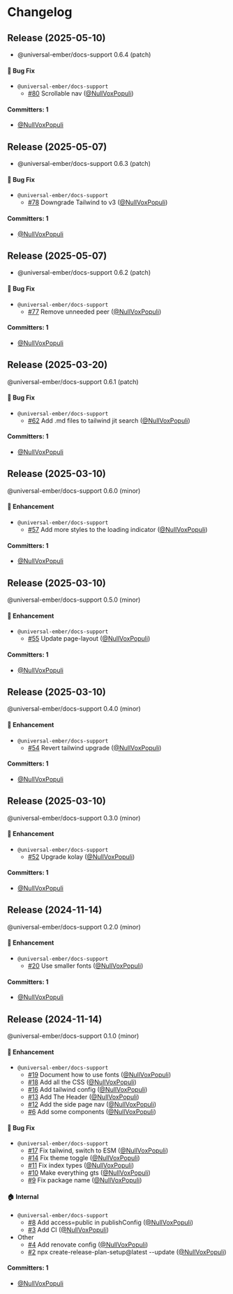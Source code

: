 # Changelog

## Release (2025-05-10)

* @universal-ember/docs-support 0.6.4 (patch)

#### :bug: Bug Fix
* `@universal-ember/docs-support`
  * [#80](https://github.com/universal-ember/docs-support/pull/80) Scrollable nav ([@NullVoxPopuli](https://github.com/NullVoxPopuli))

#### Committers: 1
- [@NullVoxPopuli](https://github.com/NullVoxPopuli)

## Release (2025-05-07)

* @universal-ember/docs-support 0.6.3 (patch)

#### :bug: Bug Fix
* `@universal-ember/docs-support`
  * [#78](https://github.com/universal-ember/docs-support/pull/78) Downgrade Tailwind to v3 ([@NullVoxPopuli](https://github.com/NullVoxPopuli))

#### Committers: 1
- [@NullVoxPopuli](https://github.com/NullVoxPopuli)

## Release (2025-05-07)

* @universal-ember/docs-support 0.6.2 (patch)

#### :bug: Bug Fix
* `@universal-ember/docs-support`
  * [#77](https://github.com/universal-ember/docs-support/pull/77) Remove unneeded peer ([@NullVoxPopuli](https://github.com/NullVoxPopuli))

#### Committers: 1
- [@NullVoxPopuli](https://github.com/NullVoxPopuli)

## Release (2025-03-20)

@universal-ember/docs-support 0.6.1 (patch)

#### :bug: Bug Fix
* `@universal-ember/docs-support`
  * [#62](https://github.com/universal-ember/docs-support/pull/62) Add .md files to tailwind jit search ([@NullVoxPopuli](https://github.com/NullVoxPopuli))

#### Committers: 1
- [@NullVoxPopuli](https://github.com/NullVoxPopuli)

## Release (2025-03-10)

@universal-ember/docs-support 0.6.0 (minor)

#### :rocket: Enhancement
* `@universal-ember/docs-support`
  * [#57](https://github.com/universal-ember/docs-support/pull/57) Add more styles to the loading indicator ([@NullVoxPopuli](https://github.com/NullVoxPopuli))

#### Committers: 1
- [@NullVoxPopuli](https://github.com/NullVoxPopuli)

## Release (2025-03-10)

@universal-ember/docs-support 0.5.0 (minor)

#### :rocket: Enhancement
* `@universal-ember/docs-support`
  * [#55](https://github.com/universal-ember/docs-support/pull/55) Update page-layout ([@NullVoxPopuli](https://github.com/NullVoxPopuli))

#### Committers: 1
- [@NullVoxPopuli](https://github.com/NullVoxPopuli)

## Release (2025-03-10)

@universal-ember/docs-support 0.4.0 (minor)

#### :rocket: Enhancement
* `@universal-ember/docs-support`
  * [#54](https://github.com/universal-ember/docs-support/pull/54) Revert tailwind upgrade ([@NullVoxPopuli](https://github.com/NullVoxPopuli))

#### Committers: 1
- [@NullVoxPopuli](https://github.com/NullVoxPopuli)

## Release (2025-03-10)

@universal-ember/docs-support 0.3.0 (minor)

#### :rocket: Enhancement
* `@universal-ember/docs-support`
  * [#52](https://github.com/universal-ember/docs-support/pull/52) Upgrade kolay ([@NullVoxPopuli](https://github.com/NullVoxPopuli))

#### Committers: 1
- [@NullVoxPopuli](https://github.com/NullVoxPopuli)

## Release (2024-11-14)

@universal-ember/docs-support 0.2.0 (minor)

#### :rocket: Enhancement
* `@universal-ember/docs-support`
  * [#20](https://github.com/universal-ember/docs-support/pull/20) Use smaller fonts ([@NullVoxPopuli](https://github.com/NullVoxPopuli))

#### Committers: 1
- [@NullVoxPopuli](https://github.com/NullVoxPopuli)

## Release (2024-11-14)

@universal-ember/docs-support 0.1.0 (minor)

#### :rocket: Enhancement
* `@universal-ember/docs-support`
  * [#19](https://github.com/universal-ember/docs-support/pull/19) Document how to use fonts ([@NullVoxPopuli](https://github.com/NullVoxPopuli))
  * [#18](https://github.com/universal-ember/docs-support/pull/18) Add all the CSS ([@NullVoxPopuli](https://github.com/NullVoxPopuli))
  * [#16](https://github.com/universal-ember/docs-support/pull/16) Add tailwind config ([@NullVoxPopuli](https://github.com/NullVoxPopuli))
  * [#13](https://github.com/universal-ember/docs-support/pull/13) Add The Header ([@NullVoxPopuli](https://github.com/NullVoxPopuli))
  * [#12](https://github.com/universal-ember/docs-support/pull/12) Add the side page nav ([@NullVoxPopuli](https://github.com/NullVoxPopuli))
  * [#6](https://github.com/universal-ember/docs-support/pull/6) Add some components ([@NullVoxPopuli](https://github.com/NullVoxPopuli))

#### :bug: Bug Fix
* `@universal-ember/docs-support`
  * [#17](https://github.com/universal-ember/docs-support/pull/17) Fix tailwind, switch to ESM ([@NullVoxPopuli](https://github.com/NullVoxPopuli))
  * [#14](https://github.com/universal-ember/docs-support/pull/14) Fix theme toggle ([@NullVoxPopuli](https://github.com/NullVoxPopuli))
  * [#11](https://github.com/universal-ember/docs-support/pull/11) Fix index types ([@NullVoxPopuli](https://github.com/NullVoxPopuli))
  * [#10](https://github.com/universal-ember/docs-support/pull/10) Make everything gts ([@NullVoxPopuli](https://github.com/NullVoxPopuli))
  * [#9](https://github.com/universal-ember/docs-support/pull/9) Fix package name ([@NullVoxPopuli](https://github.com/NullVoxPopuli))

#### :house: Internal
* `@universal-ember/docs-support`
  * [#8](https://github.com/universal-ember/docs-support/pull/8) Add access=public in publishConfig ([@NullVoxPopuli](https://github.com/NullVoxPopuli))
  * [#3](https://github.com/universal-ember/docs-support/pull/3) Add CI ([@NullVoxPopuli](https://github.com/NullVoxPopuli))
* Other
  * [#4](https://github.com/universal-ember/docs-support/pull/4) Add renovate config ([@NullVoxPopuli](https://github.com/NullVoxPopuli))
  * [#2](https://github.com/universal-ember/docs-support/pull/2) npx create-release-plan-setup@latest --update ([@NullVoxPopuli](https://github.com/NullVoxPopuli))

#### Committers: 1
- [@NullVoxPopuli](https://github.com/NullVoxPopuli)
